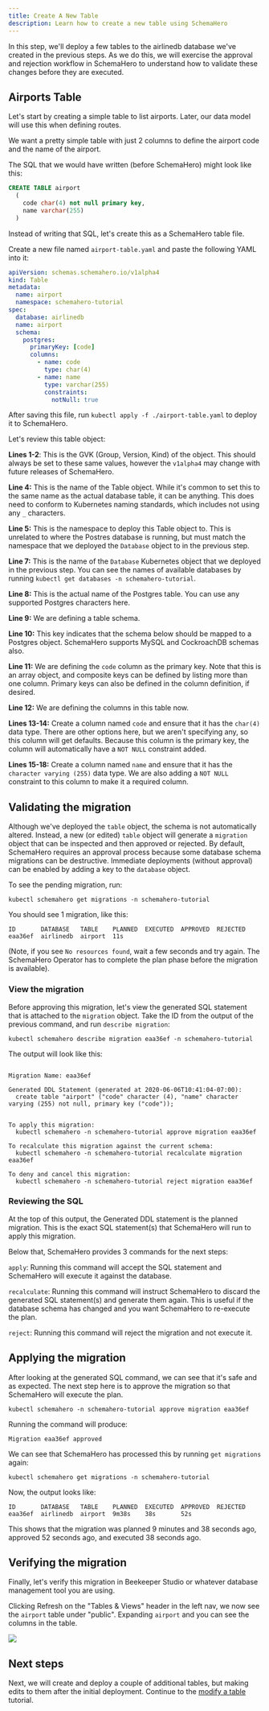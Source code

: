```yaml
---
title: Create A New Table
description: Learn how to create a new table using SchemaHero
---
```


In this step, we'll deploy a few tables to the airlinedb database we've created in the previous steps.
As we do this, we will exercise the approval and rejection workflow in SchemaHero to understand how to validate these changes before they are executed.

## Airports Table

Let's start by creating a simple table to list airports.
Later, our data model will use this when defining routes.

We want a pretty simple table with just 2 columns to define the airport code and the name of the airport.

The SQL that we would have written (before SchemaHero) might look like this:

```sql
CREATE TABLE airport
  (
    code char(4) not null primary key,
    name varchar(255)
  )
```

Instead of writing that SQL, let's create this as a SchemaHero table file.

Create a new file named `airport-table.yaml` and paste the following YAML into it:

```yaml
apiVersion: schemas.schemahero.io/v1alpha4
kind: Table
metadata:
  name: airport
  namespace: schemahero-tutorial
spec:
  database: airlinedb
  name: airport
  schema:
    postgres:
      primaryKey: [code]
      columns:
        - name: code
          type: char(4)
        - name: name
          type: varchar(255)
          constraints:
            notNull: true
```

After saving this file, run `kubectl apply -f ./airport-table.yaml` to deploy it to SchemaHero.

Let's review this table object:

**Lines 1-2**: This is the GVK (Group, Version, Kind) of the object.
This should always be set to these same values, however the `v1alpha4` may change with future releases of SchemaHero.

**Line 4:** This is the name of the Table object.
While it's common to set this to the same name as the actual database table, it can be anything.
This does need to conform to Kubernetes naming standards, which includes not using any `_` characters.

**Line 5:** This is the namespace to deploy this Table object to.
This is unrelated to where the Postres database is running, but must match the namespace that we deployed the `Database` object to in the previous step.

**Line 7:** This is the name of the `Database` Kubernetes object that we deployed in the previous step.
You can see the names of available databases by running `kubectl get databases -n schemahero-tutorial`.

**Line 8:** This is the actual name of the Postgres table.
You can use any supported Postgres characters here.

**Line 9:** We are defining a table schema.

**Line 10:** This key indicates that the schema below should be mapped to a Postgres object.
SchemaHero supports MySQL and CockroachDB schemas also.

**Line 11:** We are defining the `code` column as the primary key.
Note that this is an array object, and composite keys can be defined by listing more than one column.
Primary keys can also be defined in the column definition, if desired.

**Line 12:** We are defining the columns in this table now.

**Lines 13-14:** Create a column named `code` and ensure that it has the `char(4)` data type.
There are other options here, but we aren't specifying any, so this column will get defaults.
Because this column is the primary key, the column will automatically have a `NOT NULL` constraint added.

**Lines 15-18:** Create a column named `name` and ensure that it has the `character varying (255)` data type.
We are also adding a `NOT NULL` constraint to this column to make it a required column.

## Validating the migration

Although we've deployed the `table` object, the schema is not automatically altered.
Instead, a new (or edited) `table` object will generate a `migration` object that can be inspected and then approved or rejected.
By default, SchemaHero requires an approval process because some database schema migrations can be destructive.
Immediate deployments (without approval) can be enabled by adding a key to the `database` object.

To see the pending migration, run:

```shell
kubectl schemahero get migrations -n schemahero-tutorial
```

You should see 1 migration, like this:

```shell
ID       DATABASE   TABLE    PLANNED  EXECUTED  APPROVED  REJECTED
eaa36ef  airlinedb  airport  11s
```

(Note, if you see `No resources found`, wait a few seconds and try again. The SchemaHero Operator has to complete the plan phase before the migration is available).

### View the migration

Before approving this migration, let's view the generated SQL statement that is attached to the `migration` object.
Take the ID from the output of the previous command, and run `describe migration`:

```shell
kubectl schemahero describe migration eaa36ef -n schemahero-tutorial
```

The output will look like this:

```shell

Migration Name: eaa36ef

Generated DDL Statement (generated at 2020-06-06T10:41:04-07:00):
  create table "airport" ("code" character (4), "name" character varying (255) not null, primary key ("code"));


To apply this migration:
  kubectl schemahero -n schemahero-tutorial approve migration eaa36ef

To recalculate this migration against the current schema:
  kubectl schemahero -n schemahero-tutorial recalculate migration eaa36ef

To deny and cancel this migration:
  kubectl schemahero -n schemahero-tutorial reject migration eaa36ef
```

### Reviewing the SQL

At the top of this output, the Generated DDL statement is the planned migration.
This is the exact SQL statement(s) that SchemaHero will run to apply this migration.

Below that, SchemaHero provides 3 commands for the next steps:

`apply`: Running this command will accept the SQL statement and SchemaHero will execute it against the database.

`recalculate`: Running this command will instruct SchemaHero to discard the generated SQL statement(s) and generate them again.
This is useful if the database schema has changed and you want SchemaHero to re-execute the plan.

`reject`: Running this command will reject the migration and not execute it.

## Applying the migration

After looking at the generated SQL command, we can see that it's safe and as expected.
The next step here is to approve the migration so that SchemaHero will execute the plan.

```shell
kubectl schemahero -n schemahero-tutorial approve migration eaa36ef
```

Running the command will produce:

```shell
Migration eaa36ef approved
```

We can see that SchemaHero has processed this by running `get migrations` again:

```
kubectl schemahero get migrations -n schemahero-tutorial
```

Now, the output looks like:

```
ID       DATABASE   TABLE    PLANNED  EXECUTED  APPROVED  REJECTED
eaa36ef  airlinedb  airport  9m38s    38s       52s
```

This shows that the migration was planned 9 minutes and 38 seconds ago, approved 52 seconds ago, and executed 38 seconds ago.

## Verifying the migration

Finally, let's verify this migration in Beekeeper Studio or whatever database management tool you are using.

Clicking Refresh on the "Tables & Views" header in the left nav, we now see the `airport` table under "public".
Expanding `airport` and you can see the columns in the table.

<img src="/images/airport-table.png">

## Next steps

Next, we will create and deploy a couple of additional tables, but making edits to them after the initial deployment.
Continue to the [modify a table](https://schemahero.io/learn/tutorial/modify-table) tutorial.
